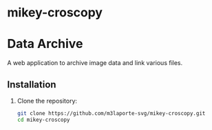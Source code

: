 # mikey-croscopy
# Data Archive

A web application to archive image data and link various files.

## Installation

1. Clone the repository:
   ```bash
   git clone https://github.com/m3laporte-svg/mikey-croscopy.git
   cd mikey-croscopy
